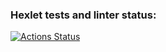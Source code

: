 ### Hexlet tests and linter status:
[![Actions Status](https://github.com/kiwib0n/layout-designer-project-lvl1/workflows/hexlet-check/badge.svg)](https://github.com/kiwib0n/layout-designer-project-lvl1/actions)